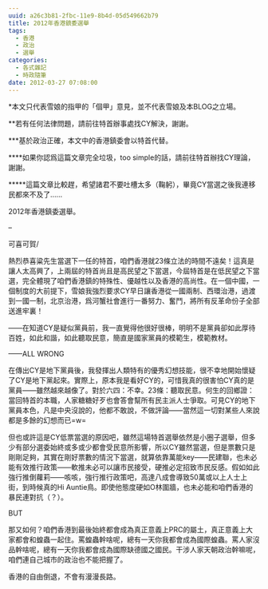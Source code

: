 ```yaml
---
uuid: a26c3b81-2fbc-11e9-8b4d-05d549662b79
title: 2012年香港鎮委選舉
tags:
  - 香港
  - 政治
  - 選舉
categories:
  - 各式雜記
  - 時政隨筆
date: 2012-03-27 07:08:00
---
```


*本文只代表雪娘的指甲的「個甲」意見，並不代表雪娘及本BLOG之立場。

**若有任何法律問題，請前往特首辦事處找CY解決，謝謝。

***基於政治正確，本文中的香港鎮委會以特首代替。

****如果你認爲這篇文章完全垃圾，too simple的話，請前往特首辦找CY理論，謝謝。

*****這篇文章比較趕，希望諸君不要吐槽太多（鞠躬），畢竟CY當選之後我連移民都來不及了……

2012年香港鎮委選舉。

–

可喜可賀/

熱烈恭喜粱先生當選下一任的特首，咱們香港就23條立法的時間不遠矣！這真是讓人太高興了，上兩屆的特首尚且是高民望之下當選，今屆特首是在低民望之下當選，完全體現了咱們香港鎮的特殊性、優越性以及香港的高尚性。在一個中國，一個制度的大前提下，雪娘我強烈要求CY早日讓香港從一國兩制、西環治港，過渡到一國一制，北京治港，爲河蟹社會進行一番努力、奮鬥，將所有反革命份子全部送進牢裏！

——在知道CY是疑似黨員前，我一直覺得他很好很棒，明明不是黨員卻如此厚待百姓，如此和諧，如此聽取民意，簡直是國家黨員的模範生，模範教材。

——ALL WRONG

在傳出CY是地下黨員後，我發揮出人類特有的優秀幻想技能，很不幸地開始懷疑了CY是地下黨起來。實際上，原本我是看好CY的，可惜我真的很害怕CY真的是黨員——雖然越來越像了。對於六四：不幸。23條：聽取民意。何生的回鄉證：當回特首的本職，人家糖糖好歹也會答會幫所有民主派人士爭取。可見CY的地下黨員本色，凡是中央沒說的，他都不敢說，不做評論——當然這一切對某些人來說都是多餘的幻想而已=w=

但也或許這是CY低票當選的原因吧，雖然這場特首選舉依然是小圈子選舉，但多少有部分選委始終或多或少都會受民意所影響，所以CY雖然當選，但是票數只是剛剛足夠，其實在剛好票數的情況下當選，就算依靠萬能key——民建聯，也未必能有效推行政策——軟推未必可以讓市民接受，硬推必定招致市民反感。假如如此強行推倒蘿莉——咳咳，強行推行政策吧，高達八成會導致50萬或以上人士上街，到時候真的Hi Auntie鳥。即使他態度硬如O林圍牆，也未必能和咱們香港的暴民連對抗（？）。

BUT

那又如何？咱們香港到最後始終都會成為真正意義上PRC的屬土，真正意義上大家都會和蝗蟲一起住。罵蝗蟲幹啥呢，總有一天你我都會成為國際蝗蟲。罵人家沒品幹啥呢，總有一天你我都會成為國際缺德國之國民。干涉人家天朝政治幹嘛呢，咱們連自己城市的政治也不能把握了。

香港的自由倒退，不會有漫漫長路。
